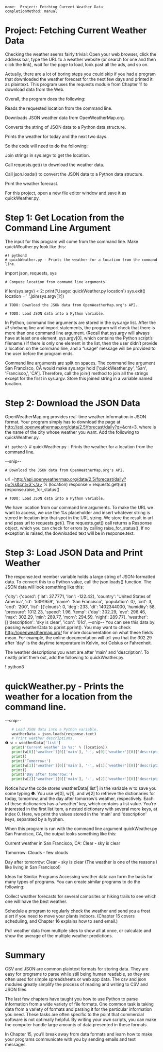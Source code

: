```ngMeta
name:  Project: Fetching Current Weather Data
completionMethod: manual
```
# Project: Fetching Current Weather Data
Checking the weather seems fairly trivial: Open your web browser, click the address bar, type the URL to a weather website (or search for one and then click the link), wait for the page to load, look past all the ads, and so on.

Actually, there are a lot of boring steps you could skip if you had a program that downloaded the weather forecast for the next few days and printed it as plaintext. This program uses the requests module from Chapter 11 to download data from the Web.

Overall, the program does the following:

Reads the requested location from the command line.

Downloads JSON weather data from OpenWeatherMap.org.

Converts the string of JSON data to a Python data structure.

Prints the weather for today and the next two days.

So the code will need to do the following:

Join strings in sys.argv to get the location.

Call requests.get() to download the weather data.

Call json.loads() to convert the JSON data to a Python data structure.

Print the weather forecast.

For this project, open a new file editor window and save it as quickWeather.py.

# Step 1: Get Location from the Command Line Argument
The input for this program will come from the command line. Make quickWeather.py look like this:


	#! python3
	# quickWeather.py - Prints the weather for a location from the command line.

import json, requests, sys

	# Compute location from command line arguments.
if len(sys.argv) < 2:
    print('Usage: quickWeather.py location')
    sys.exit()
location = ' '.join(sys.argv[1:])

	# TODO: Download the JSON data from OpenWeatherMap.org's API.

	# TODO: Load JSON data into a Python variable.
In Python, command line arguments are stored in the sys.argv list. After the #! shebang line and import statements, the program will check that there is more than one command line argument. (Recall that sys.argv will always have at least one element, sys.argv[0], which contains the Python script’s filename.) If there is only one element in the list, then the user didn’t provide a location on the command line, and a “usage” message will be provided to the user before the program ends.

Command line arguments are split on spaces. The command line argument San Francisco, CA would make sys.argv hold ['quickWeather.py', 'San', 'Francisco,', 'CA']. Therefore, call the join() method to join all the strings except for the first in sys.argv. Store this joined string in a variable named location.

# Step 2: Download the JSON Data
OpenWeatherMap.org provides real-time weather information in JSON format. Your program simply has to download the page at <span><a href="http://api.openweathermap.org/data/2.5/forecast/daily?q=">http://api.openweathermap.org/data/2.5/forecast/daily?q=</a></span><Location>&cnt=3, where <Location> is the name of the city whose weather you want. Add the following to quickWeather.py.


`#! python3
`# quickWeather.py - Prints the weather for a location from the command line.

--snip--

	# Download the JSON data from OpenWeatherMap.org's API.

url =<span><a href="http://api.openweathermap.org/data/2.5/forecast/daily?q=%s&cnt=3'">http://api.openweathermap.org/data/2.5/forecast/daily?q=%s&cnt=3'</a></span> % (location)
response = requests.get(url)
response.raise_for_status()

	# TODO: Load JSON data into a Python variable.
We have location from our command line arguments. To make the URL we want to access, we use the %s placeholder and insert whatever string is stored in location into that spot in the URL string. We store the result in url and pass url to requests.get(). The requests.get() call returns a Response object, which you can check for errors by calling raise_for_status(). If no exception is raised, the downloaded text will be in response.text.

# Step 3: Load JSON Data and Print Weather
The response.text member variable holds a large string of JSON-formatted data. To convert this to a Python value, call the json.loads() function. The JSON data will look something like this:


{'city': {'coord': {'lat': 37.7771, 'lon': -122.42},
          'country': 'United States of America',
          'id': '5391959',
          'name': 'San Francisco',
          'population': 0},
'cnt': 3,
'cod': '200',
'list': [{'clouds': 0,
          'deg': 233,
          'dt': 1402344000,
          'humidity': 58,
          'pressure': 1012.23,
          'speed': 1.96,
          'temp': {'day': 302.29,
                   'eve': 296.46,
                   'max': 302.29,
                   'min': 289.77,
                   'morn': 294.59,
                   'night': 289.77},
          'weather': [{'description': 'sky is clear',
                       'icon': '01d',
--snip--
You can see this data by passing weatherData to pprint.pprint(). You may want to check <span><a href="http://openweathermap.org/">http://openweathermap.org/</a></span> for more documentation on what these fields mean. For example, the online documentation will tell you that the 302.29 after 'day' is the daytime temperature in Kelvin, not Celsius or Fahrenheit.

The weather descriptions you want are after 'main' and 'description'. To neatly print them out, add the following to quickWeather.py.


   ! python3
   # quickWeather.py - Prints the weather for a location from the command line.

   --snip--
```python
   # Load JSON data into a Python variable.
   weatherData = json.loads(response.text)
   # Print weather descriptions.
❶ w = weatherData['list']
   print('Current weather in %s:' % (location))
   print(w[0]['weather'][0]['main'], '-', w[0]['weather'][0]['description'])
   print()
   print('Tomorrow:')
   print(w[1]['weather'][0]['main'], '-', w[1]['weather'][0]['description'])
   print()
   print('Day after tomorrow:')
   print(w[2]['weather'][0]['main'], '-', w[2]['weather'][0]['description'])
```
Notice how the code stores weatherData['list'] in the variable w to save you some typing ❶. You use w[0], w[1], and w[2] to retrieve the dictionaries for today, tomorrow, and the day after tomorrow’s weather, respectively. Each of these dictionaries has a 'weather' key, which contains a list value. You’re interested in the first list item, a nested dictionary with several more keys, at index 0. Here, we print the values stored in the 'main' and 'description' keys, separated by a hyphen.

When this program is run with the command line argument quickWeather.py San Francisco, CA, the output looks something like this:


Current weather in San Francisco, CA:
Clear - sky is clear

Tomorrow:
Clouds - few clouds

Day after tomorrow:
Clear - sky is clear
(The weather is one of the reasons I like living in San Francisco!)

Ideas for Similar Programs
Accessing weather data can form the basis for many types of programs. You can create similar programs to do the following:

Collect weather forecasts for several campsites or hiking trails to see which one will have the best weather.

Schedule a program to regularly check the weather and send you a frost alert if you need to move your plants indoors. (Chapter 15 covers scheduling, and Chapter 16 explains how to send email.)

Pull weather data from multiple sites to show all at once, or calculate and show the average of the multiple weather predictions.

# Summary
CSV and JSON are common plaintext formats for storing data. They are easy for programs to parse while still being human readable, so they are often used for simple spreadsheets or web app data. The csv and json modules greatly simplify the process of reading and writing to CSV and JSON files.

The last few chapters have taught you how to use Python to parse information from a wide variety of file formats. One common task is taking data from a variety of formats and parsing it for the particular information you need. These tasks are often specific to the point that commercial software is not optimally helpful. By writing your own scripts, you can make the computer handle large amounts of data presented in these formats.

In Chapter 15, you’ll break away from data formats and learn how to make your programs communicate with you by sending emails and text messages.